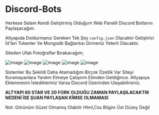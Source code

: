 # Discord-Bots
Herkese Selam Kendi Geliştirmiş Olduğum Web Panelli Discord Botlarını Paylaşacağım.

Altyapıda Doldurmanız Gereken Tek Şey `config.json` Olacaktır Geliştirici İd'leri Tokenler Ve Mongodb Bağlantısı Girmeniz Yeterli Olacaktır.

Siteden Ufak Fotoğraflar Bırakacağım;

![image](https://user-images.githubusercontent.com/65469887/146224535-eaea907f-c4f1-4de9-9f06-8f1bfed244ec.png)
![image](https://user-images.githubusercontent.com/65469887/146224668-9448355f-1db0-46ce-9f02-77404c393f9b.png)
![image](https://user-images.githubusercontent.com/65469887/146226160-8dcca8a8-77ba-4ad3-a02c-1cfeca7c584e.png)
![image](https://user-images.githubusercontent.com/65469887/146227890-685dd5ec-fc4f-46c5-912c-fe009c37f3c5.png)
![image](https://user-images.githubusercontent.com/65469887/146228066-35a39659-684b-46be-bea6-26c9203b54c8.png)
 
 
Sistemler Bu Şekildi Daha Atamadığım Birçok Özellik Var Siteyi Kuramayanlara Yardım Etmeye Çalışırım Elimden Geldiğince. Altyapıya Eklenmesini İstedikleriniz Varsa Discord Üzerinden Ulaşabilirsiniz.

**ALTYAPI 60 STAR VE 20 FORK OLDUĞU ZAMAN PAYLAŞILACAKTIR NEDENİ İSE ŞUAN PAYLAŞAN KİMSE OLMAMASI**

Not: Görünüm Güzel Olmamış Olabilir Html,Css Bilgim Üst Düzey Değil
